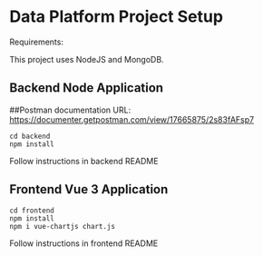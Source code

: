 # Data Platform Project Setup

Requirements:

This project uses NodeJS and MongoDB.

## Backend Node Application
##Postman documentation URL: https://documenter.getpostman.com/view/17665875/2s83fAFsp7
```
cd backend
npm install
```
Follow instructions in backend README

## Frontend Vue 3 Application
```
cd frontend
npm install
npm i vue-chartjs chart.js
```
Follow instructions in frontend README

